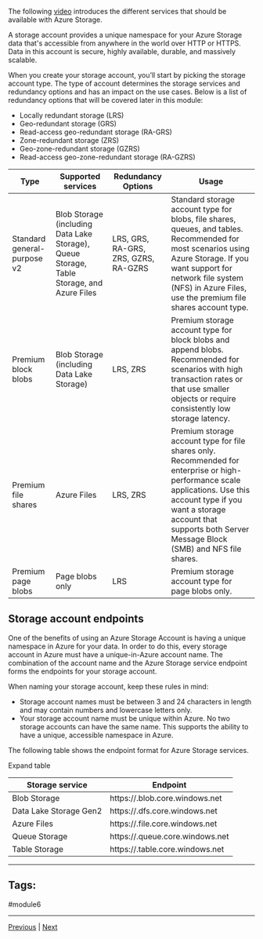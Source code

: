 The following [video](https://www.microsoft.com/en-us/videoplayer/embed/RE4MAbS?postJsllMsg=true) introduces the different services that should be available with Azure Storage.

A storage account provides a unique namespace for your Azure Storage data that's accessible from anywhere in the world over HTTP or HTTPS. Data in this account is secure, highly available, durable, and massively scalable.

When you create your storage account, you’ll start by picking the storage account type. The type of account determines the storage services and redundancy options and has an impact on the use cases. Below is a list of redundancy options that will be covered later in this module:
- Locally redundant storage (LRS)
- Geo-redundant storage (GRS)
- Read-access geo-redundant storage (RA-GRS)
- Zone-redundant storage (ZRS)
- Geo-zone-redundant storage (GZRS)
- Read-access geo-zone-redundant storage (RA-GZRS)

|**Type**|**Supported services**|**Redundancy Options**|**Usage**|
|---|---|---|---|
|Standard general-purpose v2|Blob Storage (including Data Lake Storage), Queue Storage, Table Storage, and Azure Files|LRS, GRS, RA-GRS, ZRS, GZRS, RA-GZRS|Standard storage account type for blobs, file shares, queues, and tables. Recommended for most scenarios using Azure Storage. If you want support for network file system (NFS) in Azure Files, use the premium file shares account type.|
|Premium block blobs|Blob Storage (including Data Lake Storage)|LRS, ZRS|Premium storage account type for block blobs and append blobs. Recommended for scenarios with high transaction rates or that use smaller objects or require consistently low storage latency.|
|Premium file shares|Azure Files|LRS, ZRS|Premium storage account type for file shares only. Recommended for enterprise or high-performance scale applications. Use this account type if you want a storage account that supports both Server Message Block (SMB) and NFS file shares.|
|Premium page blobs|Page blobs only|LRS|Premium storage account type for page blobs only.|

## Storage account endpoints
One of the benefits of using an Azure Storage Account is having a unique namespace in Azure for your data. In order to do this, every storage account in Azure must have a unique-in-Azure account name. The combination of the account name and the Azure Storage service endpoint forms the endpoints for your storage account.

When naming your storage account, keep these rules in mind:

- Storage account names must be between 3 and 24 characters in length and may contain numbers and lowercase letters only.
- Your storage account name must be unique within Azure. No two storage accounts can have the same name. This supports the ability to have a unique, accessible namespace in Azure.

The following table shows the endpoint format for Azure Storage services.

Expand table

| **Storage service**    | **Endpoint**                                          |
| ---------------------- | ----------------------------------------------------- |
| Blob Storage           | https://<storage-account-name>.blob.core.windows.net  |
| Data Lake Storage Gen2 | https://<storage-account-name>.dfs.core.windows.net   |
| Azure Files            | https://<storage-account-name>.file.core.windows.net  |
| Queue Storage          | https://<storage-account-name>.queue.core.windows.net |
| Table Storage          | https://<storage-account-name>.table.core.windows.net |


---
## Tags:
#module6

---
[Previous](Describe-Azure-Storage-Services) | [Next](Describe-Azure-Storage-Redundancy)
